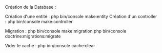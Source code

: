 Création de la Database : 

Création d'une entité : php bin/console make:entity
Création d'un controller : php bin/console make:controller

Migration : php bin/console make:migration
            php bin/console doctrine:migrations:migrate


Vider le cache : php bin/console cache:clear